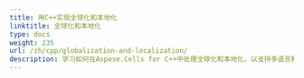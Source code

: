 ```yaml
---
title: 用C++实现全球化和本地化
linktitle: 全球化和本地化
type: docs
weight: 235
url: /zh/cpp/globalization-and-localization/
description: 学习如何在Aspose.Cells for C++中处理全球化和本地化，以支持多语言和地区设置。
---
```

